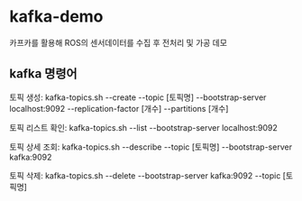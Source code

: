 # kafka-demo
 카프카를 활용해 ROS의 센서데이터를 수집 후 전처리 및 가공 데모



## kafka 명령어

토픽 생성:
kafka-topics.sh --create --topic [토픽명] --bootstrap-server localhost:9092 --replication-factor [개수] --partitions [개수]

토픽 리스트 확인:
kafka-topics.sh --list --bootstrap-server localhost:9092

토픽 상세 조회: 
kafka-topics.sh --describe --topic [토픽명] --bootstrap-server kafka:9092

토픽 삭제: kafka-topics.sh --delete --bootstrap-server kafka:9092 --topic [토픽명]
